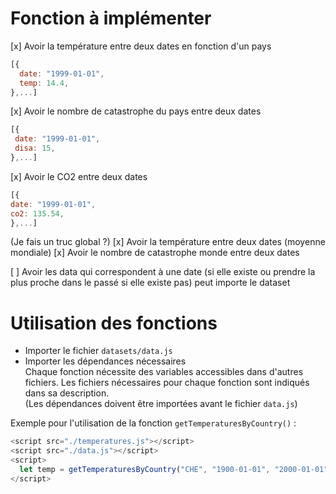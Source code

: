 # Fonction à implémenter

 [x] Avoir la température entre deux dates en fonction d'un pays

 ```js
[{
   date: "1999-01-01",
   temp: 14.4,
},...]
```

 [x] Avoir le nombre de catastrophe du pays entre deux dates

  ```js
[{
   date: "1999-01-01",
   disa: 15,
},...]
```

 [x] Avoir le CO2 entre deux dates

   ```js
[{
   date: "1999-01-01",
   co2: 135.54,
},...]
```

(Je fais un truc global ?)
 [x] Avoir la température entre deux dates (moyenne mondiale)
 [x] Avoir le nombre de catastrophe monde entre deux dates
 
 [ ] Avoir les data qui correspondent à une date (si elle existe ou prendre la plus proche dans le passé si elle existe pas) peut importe le dataset 


 # Utilisation des fonctions

 * Importer le fichier ```datasets/data.js```
 * Importer les dépendances nécessaires<br>Chaque fonction nécessite des variables accessibles dans d'autres fichiers. Les fichiers nécessaires pour chaque fonction sont indiqués dans sa description.<br>(Les dépendances doivent être importées avant le fichier ```data.js```)

 Exemple pour l'utilisation de la fonction ```getTemperaturesByCountry()``` :

 ```js
<script src="./temperatures.js"></script>
<script src="./data.js"></script>
<script>
   let temp = getTemperaturesByCountry("CHE", "1900-01-01", "2000-01-01");
</script>
 ```

